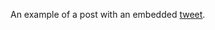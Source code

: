 An example of a post with an embedded <a href="https://twitter.com/OriginalYoni/status/1208533524086710272">tweet</a>.
